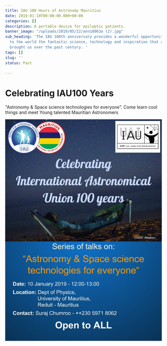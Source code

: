 ```yaml
---
title: IAU 100 Hours of Astronomy Mauritius
date: 2019-01-10T00:00:00.000+00:00
categories: []
description: A portable device for epileptic patients.
banner_image: "/uploads/2019/05/22/ann18063a (2).jpg"
sub_heading: 'The IAU 100th anniversary provides a wonderful opportunity to highlight
  to the world the fantastic science, technology and inspiration that astronomy has
  brought us over the past century. '
tags: []
slug: ''
status: Past

---
```

# Celebrating IAU100 Years

"Astronomy & Space science technologies for everyone". Come learn cool things and meet Young talented Mauritian Astronomers

![](/uploads/2019/05/22/49735159_2277539035817676_8752057005989953536_o.jpg)